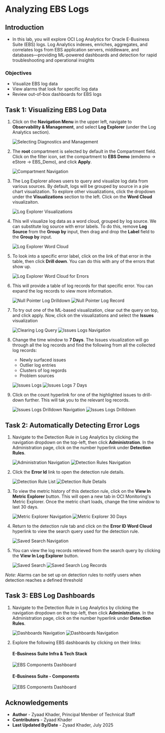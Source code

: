 # Analyzing EBS Logs

## Introduction
* In this lab, you will explore OCI Log Analytics for Oracle E-Business Suite (EBS) logs. Log Analytics indexes, enriches, aggregates, and correlates logs from EBS application servers, middleware, and databases—providing ML-powered dashboards and detection for rapid troubleshooting and operational insights

### Objectives

* Visualize EBS log data
* View alarms that look for specific log data
* Review out-of-box dashboards for EBS logs

## Task 1: Visualizing EBS Log Data

1. Click on the **Navigation Menu** in the upper left, navigate to **Observability & Management**, and select **Log Explorer** (under the Log Analytics section). 

    ![Selecting Diagnostics and Management](./images/setup/log-analytics-nav.png " ")

2. The **root** compartment is selected by default in the Compartment field. Click on the filter icon, set the compartment to **EBS Demo** (emdemo -> eStore -> EBS_Demo), and click **Apply**.

    ![Compartment Navigation](./images/setup/log-analytics-compartment.png " ")

3. The Log Explorer allows users to query and visualize log data from various sources. By default, logs will be grouped by source in a pie chart visualization. To explore other visualizations, click the dropdown under the **Visualizations** section to the left. Click on the **Word Cloud** visualizaiton. 

    ![Log Explorer Visualizations](./images/log-explorer/word-cloud-nav.png " ")

4. This will visualize log data as a word cloud, grouped by log source. We can substitute log source with error labels. To do this, remove **Log Source** from the **Group by** input, then drag and drop the **Label** field to the **Group by** input.

    ![Log Explorer Word Cloud](./images/log-explorer/word-cloud.png " ")

5. To look into a specific error label, click on the link of that error in the table, then click **Drill down**. You can do this with any of the errors that show up.

    ![Log Explorer Word Cloud for Errors](./images/log-explorer/error-word-cloud.png " ")

6. This will provide a table of log records for that specific error. You can expand the log records to view more information.

    ![Null Pointer Log Drilldown](./images/log-explorer/null-pointer-drilldown.png " ")
    ![Null Pointer Log Record](./images/log-explorer/null-pointer-log-record.png " ")

7. To try out one of the ML-based visualization, clear out the query on top, and click apply. Now, click on the visualizations and select the **Issues** visualization

    ![Clearing Log Query](./images/log-explorer/empty-query.png " ")
    ![Issues Logs Navigation](./images/log-explorer/issues-nav.png " ")

8. Change the time window to **7 Days**. The Issues visualization will go through all the log records and find the following from all the collected log records:

    * Newly surfaced issues
    * Outlier log entries
    * Clusters of log regords
    * Problem sources

    ![Issues Logs](./images/log-explorer/issues.png " ")
    ![Issues Logs 7 Days](./images/log-explorer/issues-7-day.png " ")

9. Click on the count hyperlink for one of the highlighted issues to drill-down further. This will tak you to the relevant log records.

    ![Issues Logs Drilldown Navigation](./images/log-explorer/issues-drilldown-nav.png " ")
    ![Issues Logs Drilldown](./images/log-explorer/issue-drilldown.png " ")

## Task 2: Automatically Detecting Error Logs

1. Navigate to the Detection Rule in Log Analytics by clicking the navigation dropdown on the top-left, then click **Administration**. In the Administration page, click on the number hyperlink under **Detection Rules**.

    ![Administration Navigation](./images/detection-rules/administration-nav.png " ")
    ![Detection Rules Navigation](./images/detection-rules/detection-rules-nav.png " ")

2. Click the **Error Id** link to open the detection rule details.

    ![Detection Rule List](./images/detection-rules/detection-rule-list.png " ")
    ![Detection Rule Details](./images/detection-rules/detection-rule.png " ")

3. To view the metric history of this detection rule, click on the **View In Metric Explorer** button. This will open a new tab in OCI Monitoring's Metric Explorer. Once the metric chart loads, change the time window to last 30 days. 

    ![Metric Explorer Navigation](./images/detection-rules/metric-explorer-nav.png " ")
    ![Metric Explorer 30 Days](./images/detection-rules/detection-rule.png " ")

4. Return to the detection rule tab and click on the **Error ID Word Cloud** hyperlink to view the search query used for the detection rule. 

    ![Saved Search Navigation](./images/detection-rules/saved-search-nav.png " ")

5. You can view the log records retrieved from the search query by clicking the **View In Log Explorer** button.

    ![Saved Search](./images/detection-rules/saved-search.png " ")
    ![Saved Search Log Records](./images/detection-rules/saved-search-log-explorer.png " ")

*Note:* Alarms can be set up on detection rules to notify users when detection reaches a defined threshold


## Task 3: EBS Log Dashboards

1. Navigate to the Detection Rule in Log Analytics by clicking the navigation dropdown on the top-left, then click **Administration**. In the Administration page, click on the number hyperlink under **Detection Rules**.

    ![Dashboards Navigation](./images/dashboards/log-dashboard-nav.png " ")
    ![Dashboards Navigation](./images/dashboards/dashboards-list.png " ")

2. Explore the following EBS dashboards by clicking on their links:

    #### E-Business Suite Infra & Tech Stack
    ![EBS Components Dashboard](./images/dashboards/ebs-components-dashboard.png " ")

    #### E-Business Suite - Components
    ![EBS Components Dashboard](./images/dashboards/ebs-components-dashboard.png " ")
    

## Acknowledgements

* **Author** - Zyaad Khader, Principal Member of Technical Staff
* **Contributors** - Zyaad Khader
* **Last Updated By/Date** - Zyaad Khader, July 2025